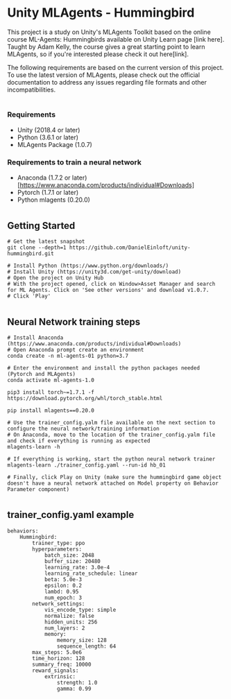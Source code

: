 # Unity MLAgents - Hummingbird

This project is a study on Unity's MLAgents Toolkit based on the online course ML-Agents: Hummingbirds available on Unity Learn page [link here]. Taught by Adam Kelly, the course gives a great starting point to learn MLAgents, so if you're interested please check it out here[link].

The following requirements are based on the current version of this project. To use the latest version of MLAgents, please check out the official documentation to address any issues regarding file formats and other incompatibilities.
#
### Requirements
* Unity (2018.4 or later)
* Python (3.6.1 or later)
* MLAgents Package (1.0.7)

### Requirements to train a neural network
* Anaconda (1.7.2 or later) [https://www.anaconda.com/products/individual#Downloads]
* Pytorch (1.7.1 or later)
* Python mlagents (0.20.0)
#
## Getting Started

    # Get the latest snapshot
    git clone --depth=1 https://github.com/DanielEinloft/unity-hummingbird.git

    # Install Python (https://www.python.org/downloads/)
    # Install Unity (https://unity3d.com/get-unity/download)
    # Open the project on Unity Hub
    # With the project opened, click on Window>Asset Manager and search for ML Agents. Click on 'See other versions' and download v1.0.7.
    # Click 'Play'
#
## Neural Network training steps

    # Install Anaconda (https://www.anaconda.com/products/individual#Downloads)
    # Open Anaconda prompt create an environment
    conda create -n ml-agents-01 python=3.7

    # Enter the environment and install the python packages needed (Pytorch and MLAgents)
    conda activate ml-agents-1.0

    pip3 install torch~=1.7.1 -f https://download.pytorch.org/whl/torch_stable.html

    pip install mlagents==0.20.0

    # Use the trainer_config.yalm file available on the next section to configure the neural network/training information
    # On Anaconda, move to the location of the trainer_config.yalm file and check if everything is running as expected
    mlagents-learn -h

    # If everything is working, start the python neural network trainer
    mlagents-learn ./trainer_config.yaml --run-id hb_01

    # Finally, click Play on Unity (make sure the hummingbird game object doesn't have a neural network attached on Model property on Behavior Parameter component)

#
## trainer_config.yaml example


    behaviors:
        Hummingbird:
            trainer_type: ppo
            hyperparameters:
                batch_size: 2048
                buffer_size: 20480
                learning_rate: 3.0e-4
                learning_rate_schedule: linear
                beta: 5.0e-3
                epsilon: 0.2
                lambd: 0.95
                num_epoch: 3
            network_settings:
                vis_encode_type: simple
                normalize: false
                hidden_units: 256
                num_layers: 2
                memory:
                    memory_size: 128
                    sequence_length: 64
            max_steps: 5.0e6
            time_horizon: 128
            summary_freq: 10000
            reward_signals:
                extrinsic:
                    strength: 1.0
                    gamma: 0.99